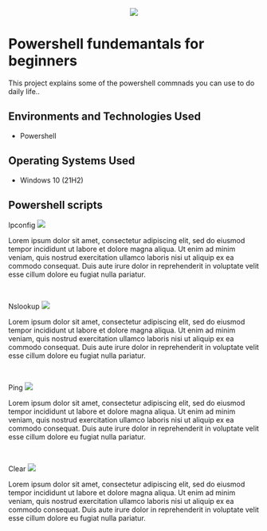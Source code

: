 <p align="center">
<img src=https://i.imgur.com/ZYknr4M.jpeg/>
</p>

<h1>Powershell fundemantals for beginners</h1>
This project explains some of the powershell commnads you can use to do daily life..<br />

<h2>Environments and Technologies Used</h2>

- Powershell

<h2>Operating Systems Used </h2>

- Windows 10</b> (21H2)


<h2>Powershell scripts</h2>

<p>
Ipconfig
<img src=https://i.imgur.com/cP71oIb.png"/>
</p>
<p>
Lorem ipsum dolor sit amet, consectetur adipiscing elit, sed do eiusmod tempor incididunt ut labore et dolore magna aliqua. Ut enim ad minim veniam, quis nostrud exercitation ullamco laboris nisi ut aliquip ex ea commodo consequat. Duis aute irure dolor in reprehenderit in voluptate velit esse cillum dolore eu fugiat nulla pariatur.
</p>
<br />

<p>
Nslookup
<img src=https://i.imgur.com/aAJIFKQ.png/>
</p>
<p>
Lorem ipsum dolor sit amet, consectetur adipiscing elit, sed do eiusmod tempor incididunt ut labore et dolore magna aliqua. Ut enim ad minim veniam, quis nostrud exercitation ullamco laboris nisi ut aliquip ex ea commodo consequat. Duis aute irure dolor in reprehenderit in voluptate velit esse cillum dolore eu fugiat nulla pariatur.
</p>
<br />

<p>
Ping
<img src=https://i.imgur.com/QwHNgHU.png>
</p>
<p>
Lorem ipsum dolor sit amet, consectetur adipiscing elit, sed do eiusmod tempor incididunt ut labore et dolore magna aliqua. Ut enim ad minim veniam, quis nostrud exercitation ullamco laboris nisi ut aliquip ex ea commodo consequat. Duis aute irure dolor in reprehenderit in voluptate velit esse cillum dolore eu fugiat nulla pariatur.
</p>
<br />

<p>
Clear
<img src=https://i.imgur.com/9j58GkN.png>
</p>
<p>
Lorem ipsum dolor sit amet, consectetur adipiscing elit, sed do eiusmod tempor incididunt ut labore et dolore magna aliqua. Ut enim ad minim veniam, quis nostrud exercitation ullamco laboris nisi ut aliquip ex ea commodo consequat. Duis aute irure dolor in reprehenderit in voluptate velit esse cillum dolore eu fugiat nulla pariatur.
</p>
<br />

